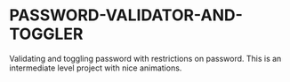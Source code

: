 # PASSWORD-VALIDATOR-AND-TOGGLER
Validating and toggling password with restrictions on password. This is an intermediate level project with nice animations.

